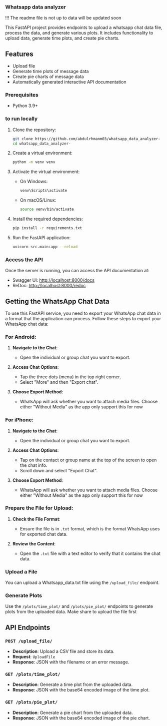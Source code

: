 ### Whatsapp data analyzer


!!! The readme file is not up to data will be updated soon


This FastAPI project provides endpoints to upload a whatsapp chat data file, process the data, and generate various plots. It includes functionality to upload data, generate time plots, and create pie charts.
 

## Features

- Upload file
- Generate time plots of message data
- Create pie charts of message data
- Automatically generated interactive API documentation


### Prerequisites

- Python 3.9+

### to run locally

1. Clone the repository:

    ```bash
    git clone https://github.com/abdulrhmanm03/whatsapp_data_analyzer-
    cd whatsapp_data_analyzer-
    ```

2. Create a virtual environment:

    ```bash
    python -m venv venv
    ```

3. Activate the virtual environment:

    - On Windows:

      ```bash
      venv\Scripts\activate
      ```

    - On macOS/Linux:

      ```bash
      source venv/bin/activate
      ```

4. Install the required dependencies:

    ```bash
    pip install -r requirements.txt
    ```

5. Run the FastAPI application:

    ```bash
    uvicorn src.main:app --reload
    ```


### Access the API

Once the server is running, you can access the API documentation at:
- Swagger UI: [http://localhost:8000/docs](http://localhost:8000/docs)
- ReDoc: [http://localhost:8000/redoc](http://localhost:8000/redoc)

## Getting the WhatsApp Chat Data

To use this FastAPI service, you need to export your WhatsApp chat data in a format that the application can process. Follow these steps to export your WhatsApp chat data:

### For Android:

1. **Navigate to the Chat**:
   - Open the individual or group chat you want to export.

2. **Access Chat Options**:
   - Tap the three dots (menu) in the top right corner.
   - Select "More" and then "Export chat".

3. **Choose Export Method**:
   - WhatsApp will ask whether you want to attach media files. Choose either "Without Media" as the app only support this for now

### For iPhone:

1. **Navigate to the Chat**:
   - Open the individual or group chat you want to export.

2. **Access Chat Options**:
   - Tap on the contact or group name at the top of the screen to open the chat info.
   - Scroll down and select "Export Chat".

3. **Choose Export Method**:
   - WhatsApp will ask whether you want to attach media files. Choose either "Without Media" as the app only support this for now

### Prepare the File for Upload:

1. **Check the File Format**:
   - Ensure the file is in `.txt` format, which is the format WhatsApp uses for exported chat data.

2. **Review the Content**:
   - Open the `.txt` file with a text editor to verify that it contains the chat data.




### Upload a File

You can upload a Whatsapp_data.txt file using the `/upload_file/` endpoint.

### Generate Plots

Use the `/plots/time_plot/` and `/plots/pie_plot/` endpoints to generate plots from the uploaded data.
Make share to upload the file first

## API Endpoints

### `POST /upload_file/`

- **Description**: Upload a CSV file and store its data.
- **Request**: `UploadFile`
- **Response**: JSON with the filename or an error message.

### `GET /plots/time_plot/`

- **Description**: Generate a time plot from the uploaded data.
- **Response**: JSON with the base64 encoded image of the time plot.

### `GET /plots/pie_plot/`

- **Description**: Generate a pie chart from the uploaded data.
- **Response**: JSON with the base64 encoded image of the pie chart.



